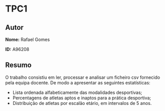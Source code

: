 # TPC1

## Autor

**Nome:** Rafael Gomes

**ID:** A96208

## Resumo
O trabalho consistiu em ler, processar e analisar um ficheiro csv fornecido pela equipa docente.
De modo a apresentar as seguintes estatísticas:

- Lista ordenada alfabeticamente das modalidades desportivas;
- Percentagens de atletas aptos e inaptos para a prática desportiva;
- Distribuição de atletas por escalão etário, em intervalos de 5 anos.